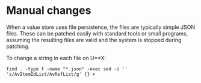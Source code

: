 # Manual changes

When a value store uses file persistence, the files are typically simple JSON files.
These can be patched easily with standard tools or small programs, assuming the
resulting files are valid and the system is stopped during patching.

To change a string in each file on U**X:

```shell
find . -type f -name "*.json" -exec sed -i '' 's/AvItemIdList/AvRefList/g' {} +
```